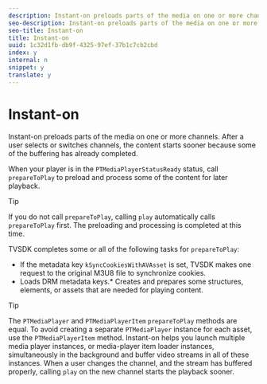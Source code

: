 ```yaml
---
description: Instant-on preloads parts of the media on one or more channels. After a user selects or switches channels, the content starts sooner because some of the buffering has already completed.
seo-description: Instant-on preloads parts of the media on one or more channels. After a user selects or switches channels, the content starts sooner because some of the buffering has already completed.
seo-title: Instant-on
title: Instant-on
uuid: 1c32d1fb-db9f-4325-97ef-37b1c7cb2cbd
index: y
internal: n
snippet: y
translate: y
---
```


# Instant-on

Instant-on preloads parts of the media on one or more channels. After a user selects or switches channels, the content starts sooner because some of the buffering has already completed.

When your player is in the `PTMediaPlayerStatusReady` status, call `prepareToPlay` to preload and process some of the content for later playback. 


>[!TIP]
>
>If you do not call `prepareToPlay`, calling `play` automatically calls `prepareToPlay` first. The preloading and processing is completed at this time. 


TVSDK completes some or all of the following tasks for `prepareToPlay`: 
* If the metadata key `kSyncCookiesWithAVAsset` is set, TVSDK makes one request to the original M3U8 file to synchronize cookies.
* Loads DRM metadata keys.* Creates and prepares some structures, elements, or assets that are needed for playing content.



>[!TIP]
>
>The `PTMediaPlayer` and `PTMediaPlayerItem` `prepareToPlay` methods are equal. To avoid creating a separate `PTMediaPlayer` instance for each asset, use the `PTMediaPlayerItem` method. 
Instant-on helps you launch multiple media player instances, or media-player item loader instances, simultaneously in the background and buffer video streams in all of these instances. When a user changes the channel, and the stream has buffered properly, calling `play` on the new channel starts the playback sooner. 
